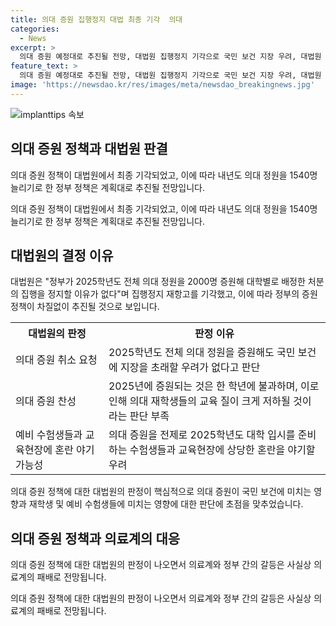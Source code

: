 ```yaml
---
title: 의대 증원 집행정지 대법 최종 기각  의대
categories:
  - News
excerpt: >
  의대 증원 예정대로 추진될 전망, 대법원 집행정지 기각으로 국민 보건 지장 우려, 대법원 의대 증원 중단시 직격탄, 재학생 교육 품질 저하 우려, 의대 증원 중단 시 혼란 우려, 재판결과 의료계 패배 전망. 의대 증원에 대한 혼란과 우려가 있음에도 불구하고 대법원의 집행정지 기각으로 정부의 정책이 차질 없이 추진될 것으로 보인다. (150자)
feature_text: >
  의대 증원 예정대로 추진될 전망, 대법원 집행정지 기각으로 국민 보건 지장 우려, 대법원 의대 증원 중단시 직격탄, 재학생 교육 품질 저하 우려, 의대 증원 중단 시 혼란 우려, 재판결과 의료계 패배 전망. 의대 증원에 대한 혼란과 우려가 있음에도 불구하고 대법원의 집행정지 기각으로 정부의 정책이 차질 없이 추진될 것으로 보인다. (150자)
image: 'https://newsdao.kr/res/images/meta/newsdao_breakingnews.jpg'
---
```


<p><img src="https://newsdao.kr/res/images/meta/newsdao_breakingnews.jpg" alt="implanttips 속보" /></p>

<h2 data-ke-size="size26">의대 증원 정책과 대법원 판결</h2>

<p data-ke-size="size16">의대 증원 정책이 대법원에서 최종 기각되었고, 이에 따라 내년도 의대 정원을 1540명 늘리기로 한 정부 정책은 계획대로 추진될 전망입니다.</p>

<p data-ke-size="size16">의대 증원 정책이 대법원에서 최종 기각되었고, 이에 따라 내년도 의대 정원을 1540명 늘리기로 한 정부 정책은 계획대로 추진될 전망입니다.</p>

<h2 data-ke-size="size26">대법원의 결정 이유</h2>

<p data-ke-size="size16">대법원은 "정부가 2025학년도 전체 의대 정원을 2000명 증원해 대학별로 배정한 처분의 집행을 정지할 이유가 없다"며 집행정지 재항고를 기각했고, 이에 따라 정부의 증원 정책이 차질없이 추진될 것으로 보입니다.</p>

<table>
    <tr>
        <th>대법원의 판정</th>
        <th>판정 이유</th>
    </tr>
    <tr>
        <td>의대 증원 취소 요청</td>
        <td>2025학년도 전체 의대 정원을 증원해도 국민 보건에 지장을 초래할 우려가 없다고 판단</td>
    </tr>
    <tr>
        <td>의대 증원 찬성</td>
        <td>2025년에 증원되는 것은 한 학년에 불과하며, 이로 인해 의대 재학생들의 교육 질이 크게 저하될 것이라는 판단 부족</td>
    </tr>
    <tr>
        <td>예비 수험생들과 교육현장에 혼란 야기 가능성</td>
        <td>의대 증원을 전제로 2025학년도 대학 입시를 준비하는 수험생들과 교육현장에 상당한 혼란을 야기할 우려</td>
    </tr>
</table>

<p data-ke-size="size16">의대 증원 정책에 대한 대법원의 판정이 핵심적으로 의대 증원이 국민 보건에 미치는 영향과 재학생 및 예비 수험생들에 미치는 영향에 대한 판단에 초점을 맞추었습니다.</p>

<h2 data-ke-size="size26">의대 증원 정책과 의료계의 대응</h2>

<p data-ke-size="size16">의대 증원 정책에 대한 대법원의 판정이 나오면서 의료계와 정부 간의 갈등은 사실상 의료계의 패배로 전망됩니다.</p>

<p data-ke-size="size16">의대 증원 정책에 대한 대법원의 판정이 나오면서 의료계와 정부 간의 갈등은 사실상 의료계의 패배로 전망됩니다.</p>

